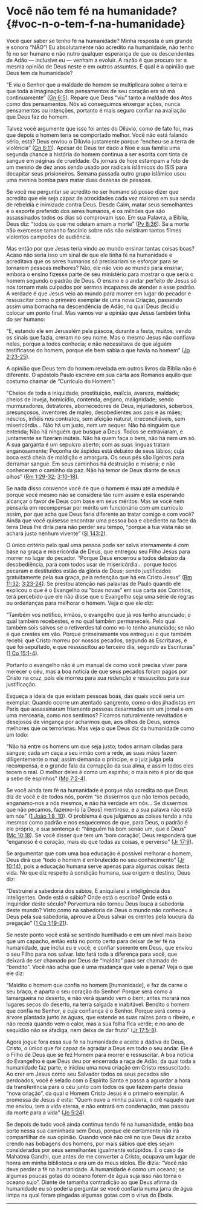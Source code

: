 # Você não tem fé na humanidade? {#voc-n-o-tem-f-na-humanidade}

Você quer saber se tenho fé na humanidade? Minha resposta é um grande e sonoro “NÃO”! Eu absolutamente não acredito na humanidade, não tenho fé no ser humano e não nutro qualquer esperança de que os descendentes de Adão — inclusive eu — venham a evoluir. A razão é que procuro ter a mesma opinião de Deus neste e em outros assuntos. E qual é a opinião que Deus tem da humanidade?

“E viu o Senhor que a maldade do homem se multiplicara sobre a terra e que toda a imaginação dos pensamentos de seu coração era só má continuamente” ([Gn 6:5](http://bibliaonline.com.br/acf/gn/6/5)). Repare que Deus “viu” tanto a maldade dos Atos como dos pensamentos. Nós só conseguimos enxergar ações, nunca pensamentos ou intenções, portanto é mais seguro confiar na avaliação que Deus faz do homem.

Talvez você argumente que isso foi antes do Dilúvio, como de fato foi, mas que depois o homem teria se comportado melhor. Você não está falando sério, está? Deus enviou o Dilúvio justamente porque “encheu-se a terra de violência” ([Gn 6:11](http://bibliaonline.com.br/acf/gn/6/11)). Apesar de Deus ter dado a Noé e sua família uma segunda chance a história do homem continua a ser escrita com tinta de sangue em páginas de crueldade. Os jornais de hoje estampam a foto de um menino de dez anos sendo usado por radicais islâmicos do ISIS para decapitar seus prisioneiros. Semana passada outro grupo islâmico usou uma menina bomba para matar duas dezenas de pessoas.

Se você me perguntar se acredito no ser humano só posso dizer que acredito que ele seja capaz de atrocidades cada vez maiores em sua senda de rebeldia e inimizade contra Deus. Desde Caim, matar seus semelhantes é o esporte preferido dos seres humanos, e os milhões que são assassinados todos os dias só comprovam isso. Em sua Palavra, a Bíblia, Deus diz: “todos os que me odeiam amam a morte” ([Pv 8:36](http://bibliaonline.com.br/acf/pv/8/36)). Se a morte não exercesse tamanho fascínio sobre nós não existiram tantos filmes violentos campeões de audiência.

Mas então por que Jesus teria vindo ao mundo ensinar tantas coisas boas? Acaso não seria isso um sinal de que ele tinha fé na humanidade e acreditava que os seres humanos só precisariam se esforçar para se tornarem pessoas melhores? Não, ele não veio ao mundo para ensinar, embora o ensino fizesse parte de seu ministério para mostrar o que seria o homem segundo o padrão de Deus. O ensino e o andar perfeito de Jesus só nos tornam mais culpados por sermos incapazes de atender a esse padrão. A verdade é que Jesus veio ao mundo para morrer em lugar do pecador e ressuscitar como o primeiro exemplar de uma nova Criação, passando assim uma borracha na descendência de Adão, na qual Deus decidiu colocar um ponto final. Mas vamos ver a opinião que Jesus também tinha do ser humano:

“E, estando ele em Jerusalém pela páscoa, durante a festa, muitos, vendo os sinais que fazia, creram no seu nome. Mas o mesmo Jesus não confiava neles, porque a todos conhecia; e não necessitava de que alguém testificasse do homem, porque ele bem sabia o que havia no homem” ([Jo 2:23-25](http://bibliaonline.com.br/acf/jo/2/23-25)).

A opinião que Deus tem do homem revelada em outros livros da Bíblia não é diferente. O apóstolo Paulo escreve em sua carta aos Romanos aquilo que costumo chamar de “Currículo do Homem”:

“Cheios de toda a iniquidade, prostituição, malícia, avareza, maldade; cheios de inveja, homicídio, contenda, engano, malignidade; sendo murmuradores, detratores, aborrecedores de Deus, injuriadores, soberbos, presunçosos, inventores de males, desobedientes aos pais e às mães; néscios, infiéis nos contratos, sem afeição natural, irreconciliáveis, sem misericórdia... Não há um justo, nem um sequer. Não há ninguém que entenda; Não há ninguém que busque a Deus. Todos se extraviaram, e juntamente se fizeram inúteis. Não há quem faça o bem, não há nem um só. A sua garganta é um sepulcro aberto; com as suas línguas tratam enganosamente; Peçonha de áspides está debaixo de seus lábios; cuja boca está cheia de maldição e amargura. Os seus pés são ligeiros para derramar sangue. Em seus caminhos há destruição e miséria; e não conheceram o caminho da paz. Não há temor de Deus diante de seus olhos” ([Rm 1:29-32](http://bibliaonline.com.br/acf/rm/1/29-32); [3:10-18](http://bibliaonline.com.br/acf/rm/3/10-18)).

Se nada disso convence você de que o homem é mau até a medula é porque você mesmo não se considera tão ruim assim e está esperando alcançar o favor de Deus com base em seus méritos. Mas se você nem pensaria em recompensar por mérito um funcionário com um currículo assim, por que acha que Deus faria diferente ao tratar comigo e com você? Ainda que você quisesse encontrar uma pessoa boa e obediente na face da terra Deus lhe diria para não perder seu tempo, “porque à tua vista não se achará justo nenhum vivente” ([Sl 143:2](http://bibliaonline.com.br/acf/sl/143/2)).

O único critério pelo qual uma pessoa pode ser salva eternamente é com base na graça e misericórdia de Deus, que entregou seu Filho Jesus para morrer no lugar do pecador. “Porque Deus encerrou a todos debaixo da desobediência, para com todos usar de misericórdia... porque todos pecaram e destituídos estão da glória de Deus; sendo justificados gratuitamente pela sua graça, pela redenção que há em Cristo Jesus” ([Rm 11:32](http://bibliaonline.com.br/acf/rm/11/32); [3:23-24](http://bibliaonline.com.br/acf/rm/3/23-24)). Se prestou atenção nas palavras de Paulo quando ele explicou o que é o Evangelho ou “boas novas” em sua carta aos Coríntios, terá percebido que ele não disse que o Evangelho seja uma série de regras ou ordenanças para melhorar o homem. Veja o que ele diz:

“Também vos notifico, irmãos, o evangelho que já vos tenho anunciado; o qual também recebestes, e no qual também permaneceis. Pelo qual também sois salvos se o retiverdes tal como vo-lo tenho anunciado; se não é que crestes em vão. Porque primeiramente vos entreguei o que também recebi: que Cristo morreu por nossos pecados, segundo as Escrituras, e que foi sepultado, e que ressuscitou ao terceiro dia, segundo as Escrituras” ([1 Co 15:1-4](http://bibliaonline.com.br/acf/1co/15/1-4)).

Portanto o evangelho não é um manual de como você precisa viver para merecer o céu, mas a boa notícia de que seus pecados foram pagos por Cristo na cruz, pois ele morreu para sua redenção e ressuscitou para sua justificação.

Esqueça a ideia de que existam pessoas boas, das quais você seria um exemplar. Quando ocorre um atentado sangrento, como o dos jihadistas em Paris que assassinaram friamente pessoas desarmadas em um jornal e em uma mercearia, como nos sentimos? Ficamos naturalmente revoltados e desejosos de vingança por acharmos que, aos olhos de Deus, somos melhores que os terroristas. Mas veja o que Deus diz da humanidade como um todo:

“Não há entre os homens um que seja justo; todos armam ciladas para sangue; cada um caça a seu irmão com a rede, as suas mãos fazem diligentemente o mal; assim demanda o príncipe, e o juiz julga pela recompensa, e o grande fala da corrupção da sua alma, e assim todos eles tecem o mal. O melhor deles é como um espinho; o mais reto é pior do que a sebe de espinhos” ([Mq 7:2-4](http://bibliaonline.com.br/acf/mq/7/2-4)).

Se você ainda tem fé na humanidade é porque não acredita no que Deus diz de você e de todos nós, porém “se dissermos que não temos pecado, enganamo-nos a nós mesmos, e não há verdade em nós... Se dissermos que não pecamos, fazemo-lo [a Deus] mentiroso, e a sua palavra não está em nós” ([1 João 1:8, 10](http://bibliaonline.com.br/acf/1jo/1/8,10)). O problema é que julgamos as coisas tendo a nós mesmos como padrão e nos esquecemos de que, para Deus, o padrão é ele próprio, e sua sentença é: “Ninguém há bom senão um, que é Deus” ([Mc 10:18](http://bibliaonline.com.br/acf/mc/10/18)). Se você disser que tem um ‘bom coração’, Deus responderá que “enganoso é o coração, mais do que todas as coisas, e perverso” ([Jr 17:9](http://bibliaonline.com.br/acf/jr/17/9)).

Se argumentar que com uma boa educação é possível melhorar o homem, Deus dirá que “todo o homem é embrutecido no seu conhecimento” ([Jr 10:14](http://bibliaonline.com.br/acf/jr/10/14)), pois a educação humana serve apenas para algumas coisas desta vida. No que diz respeito à condição humana, sua origem e destino, Deus diz:

“Destruirei a sabedoria dos sábios, E aniquilarei a inteligência dos inteligentes. Onde está o sábio? Onde está o escriba? Onde está o inquiridor deste século? Porventura não tornou Deus louca a sabedoria deste mundo? Visto como na sabedoria de Deus o mundo não conheceu a Deus pela sua sabedoria, aprouve a Deus salvar os crentes pela loucura da pregação” ([1 Co 1:19-21](http://bibliaonline.com.br/acf/1co/1/19-21)).

Se neste ponto você está se sentindo humilhado e em um nível mais baixo que um capacho, então está no ponto certo para deixar de ter fé na humanidade, que inclui eu e você, e confiar somente em Deus, que enviou o seu Filho para nos salvar. Isto fará toda a diferença para você, que deixará de ser chamado por Deus de “maldito” para ser chamado de “bendito”. Você não acha que é uma mudança que vale a pena? Veja o que ele diz:

“Maldito o homem que confia no homem [humanidade], e faz da carne o seu braço, e aparta o seu coração do Senhor! Porque será como a tamargueira no deserto, e não verá quando vem o bem; antes morará nos lugares secos do deserto, na terra salgada e inabitável. Bendito o homem que confia no Senhor, e cuja confiança é o Senhor. Porque será como a árvore plantada junto às águas, que estende as suas raízes para o ribeiro, e não receia quando vem o calor, mas a sua folha fica verde; e no ano de sequidão não se afadiga, nem deixa de dar fruto” ([Jr 17:5-8](http://bibliaonline.com.br/acf/jr/17/5-8)).

Agora jogue fora essa sua fé na humanidade e aceite a dádiva de Deus, Cristo, o único que foi capaz de agradar a Deus em todo o seu andar. Ele é o Filho de Deus que se fez Homem para morrer e ressuscitar. A boa notícia do Evangelho é que Deus deu por encerrada a raça de Adão, da qual toda a humanidade faz parte, e iniciou uma nova criação em Cristo ressuscitado. Ao crer em Jesus como seu Salvador todos os seus pecados são perdoados, você é selado com o Espírito Santo e passa a aguardar a hora da transferência para o céu junto com todos os que fazem parte dessa “nova criação”, da qual o Homem Cristo Jesus é o primeiro exemplar. A promessa de Jesus é esta: “Quem ouve a minha palavra, e crê naquele que me enviou, tem a vida eterna, e não entrará em condenação, mas passou da morte para a vida” ([Jo 5:24](http://bibliaonline.com.br/acf/jo/5/24)).

Se depois de tudo você ainda continua tendo fé na humanidade, então boa sorte nessa sua caminhada sem Deus, porque ele certamente não irá compartilhar de sua opinião. Quando você não crê no que Deus diz acaba crendo nas bobagens dos homens, por mais sábios que eles sejam considerados por seus semelhantes igualmente estúpidos. É o caso de Mahatma Gandhi, que antes de me converter a Cristo, ocupava um lugar de honra em minha biblioteca e era um de meus ídolos. Ele dizia: “Você não deve perder a fé na humanidade. A humanidade é como um oceano; se algumas poucas gotas do oceano forem de água suja isso não torna o oceano sujo”. Diante de tamanha contradição ao que Deus afirma da humanidade eu só poderia perguntar se você confiaria numa jarra de água limpa na qual foram pingadas algumas gotas com o vírus do Ebola.

*****